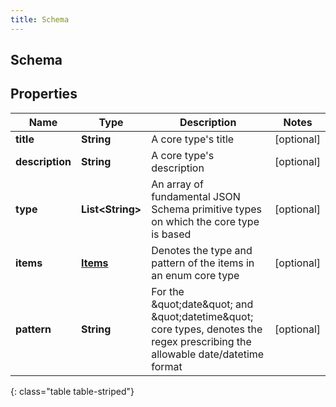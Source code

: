 ```yaml
---
title: Schema
---
```


## Schema

## Properties

| Name            | Type                                        | Description                                                                                                                        | Notes      |
| --------------- | ------------------------------------------- | ---------------------------------------------------------------------------------------------------------------------------------- | ---------- |
| **title**       | <!----><!---->**String**<!---->             | A core type&#39;s title                                                                                                            | [optional] |
| **description** | <!----><!---->**String**<!---->             | A core type&#39;s description                                                                                                      | [optional] |
| **type**        | <!----><!---->**List&lt;String&gt;**<!----> | An array of fundamental JSON Schema primitive types on which the core type is based                                                | [optional] |
| **items**       | <!----><!---->[**Items**](Items.md)<!---->  | Denotes the type and pattern of the items in an enum core type                                                                     | [optional] |
| **pattern**     | <!----><!---->**String**<!---->             | For the \&quot;date\&quot; and \&quot;datetime\&quot; core types, denotes the regex prescribing the allowable date/datetime format | [optional] |

{: class="table table-striped"}

